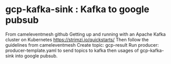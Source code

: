 # gcp-kafka-sink : Kafka to google pubsub
From cameleventmesh github
Getting up and running with an Apache Kafka cluster on Kubernetes
https://strimzi.io/quickstarts/
Then follow the guidelines from cameleventmesh
Create topic: gcp-result
Run producer: producer-template.yaml to send topics to kafka then usages of gcp-kafka-sink into google pubsub.
